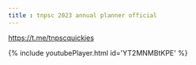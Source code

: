```yaml
---
title : tnpsc 2023 annual planner official
---
```


https://t.me/tnpscquickies



{% include youtubePlayer.html id='YT2MNMBtKPE' %}
